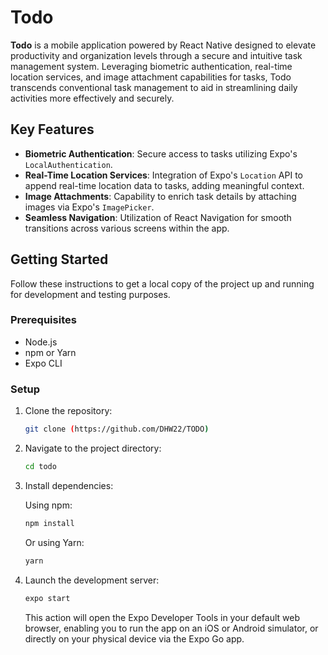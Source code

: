 # Todo

**Todo** is a mobile application powered by React Native designed to elevate productivity and organization levels through a secure and intuitive task management system. Leveraging biometric authentication, real-time location services, and image attachment capabilities for tasks, Todo transcends conventional task management to aid in streamlining daily activities more effectively and securely.

## Key Features

- **Biometric Authentication**: Secure access to tasks utilizing Expo's `LocalAuthentication`.
- **Real-Time Location Services**: Integration of Expo's `Location` API to append real-time location data to tasks, adding meaningful context.
- **Image Attachments**: Capability to enrich task details by attaching images via Expo's `ImagePicker`.
- **Seamless Navigation**: Utilization of React Navigation for smooth transitions across various screens within the app.

## Getting Started

Follow these instructions to get a local copy of the project up and running for development and testing purposes.

### Prerequisites

- Node.js
- npm or Yarn
- Expo CLI

### Setup

1. Clone the repository:

    ```sh
    git clone (https://github.com/DHW22/TODO)
    ```

2. Navigate to the project directory:

    ```sh
    cd todo
    ```

3. Install dependencies:

    Using npm:

    ```sh
    npm install
    ```

    Or using Yarn:

    ```sh
    yarn
    ```

4. Launch the development server:

    ```sh
    expo start
    ```

    This action will open the Expo Developer Tools in your default web browser, enabling you to run the app on an iOS or Android simulator, or directly on your physical device via the Expo Go app.



